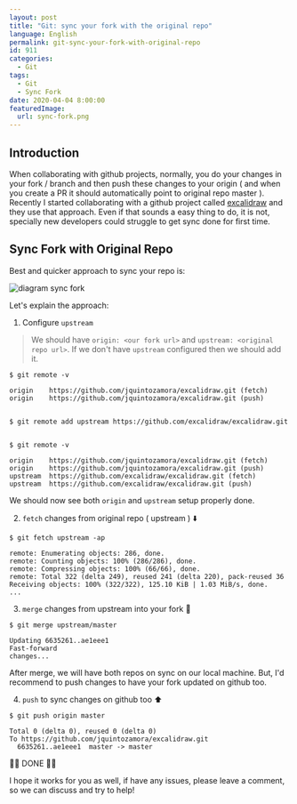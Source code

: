 ```yaml
---
layout: post
title: "Git: sync your fork with the original repo"
language: English
permalink: git-sync-your-fork-with-original-repo
id: 911
categories:
  - Git
tags:
  - Git
  - Sync Fork
date: 2020-04-04 8:00:00
featuredImage: 
  url: sync-fork.png
---
```


## Introduction

When collaborating with github projects, normally, you do your changes in your fork / branch and then push these changes to your origin ( and  when you create a PR it should automatically point to original repo master ). Recently I started collaborating with a github project called [excalidraw](https://github.com/excalidraw/excalidraw) and they use that approach. Even if that sounds a easy thing to do, it is not, specially new developers could struggle to get sync done for first time.

## Sync Fork with Original Repo

Best and quicker approach to sync your repo is:

![diagram sync fork](./sync-fork.png)

Let's explain the approach:

1. Configure `upstream`

  > We should have `origin: <our fork url>` and `upstream: <original repo url>`. If we don't have `upstream` configured then we should add it.

  ```console
  $ git remote -v

  origin	https://github.com/jquintozamora/excalidraw.git (fetch)
  origin	https://github.com/jquintozamora/excalidraw.git (push)


  $ git remote add upstream https://github.com/excalidraw/excalidraw.git


  $ git remote -v

  origin	https://github.com/jquintozamora/excalidraw.git (fetch)
  origin	https://github.com/jquintozamora/excalidraw.git (push)
  upstream	https://github.com/excalidraw/excalidraw.git (fetch)
  upstream	https://github.com/excalidraw/excalidraw.git (push)
  ```

  We should now see both `origin` and `upstream` setup properly done.

2. `fetch` changes from original repo ( upstream ) ⬇️
  ```console
  $ git fetch upstream -ap

  remote: Enumerating objects: 286, done.
  remote: Counting objects: 100% (286/286), done.
  remote: Compressing objects: 100% (66/66), done.
  remote: Total 322 (delta 249), reused 241 (delta 220), pack-reused 36
  Receiving objects: 100% (322/322), 125.10 KiB | 1.03 MiB/s, done.
  ...
  ```

3. `merge` changes from upstream into your fork 🔄
  ```console
  $ git merge upstream/master

  Updating 6635261..ae1eee1
  Fast-forward
  changes...
  ```

  After merge, we will have both repos on sync on our local machine. But, I'd recommend to push changes to have your fork updated on github too.

4. `push` to sync changes on github too ⬆️
  ```console
  $ git push origin master

  Total 0 (delta 0), reused 0 (delta 0)
  To https://github.com/jquintozamora/excalidraw.git
    6635261..ae1eee1  master -> master
  ```

🚀🚀 DONE 🚀🚀

I hope it works for you as well, if have any issues, please leave a comment, so we can discuss and try to help!

